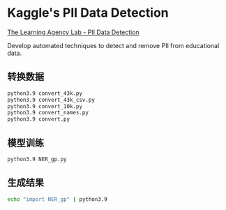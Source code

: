 # Kaggle's PII Data Detection

[The Learning Agency Lab - PII Data Detection](https://www.kaggle.com/competitions/pii-detection-removal-from-educational-data)

Develop automated techniques to detect and remove PII from educational data.



## 转换数据

```bash
python3.9 convert_43k.py
python3.9 convert_43k_csv.py
python3.9 convert_10k.py
python3.9 convert_names.py
python3.9 convert.py
```



## 模型训练

```bash
python3.9 NER_gp.py
```



## 生成结果

```bash
echo "import NER_gp" | python3.9 
```
